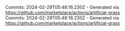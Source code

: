 Commits: 2024-02-29T05:48:16.230Z - Generated via https://github.com/marketplace/actions/artificial-grass
<br>
Commits: 2024-02-29T05:48:16.230Z - Generated via https://github.com/marketplace/actions/artificial-grass
<br>
